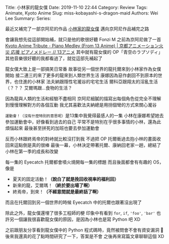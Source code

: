 Title: 小林家的龍女僕
Date: 2019-11-10 22:44
Category: Review
Tags: Animate, Kyoto Anime
Slug: miss-kobayashi-s-dragon-maid
Authors: Wei Lee
Summary:
Series:

最近又補完了一部京阿尼的作品 [小林家的龍女僕](https://zh.wikipedia.org/wiki/%E5%B0%8F%E6%9E%97%E5%AE%B6%E7%9A%84%E9%BE%8D%E5%A5%B3%E5%83%95)
邁向京阿尼作品補完之路

<!--more-->

會讓我想先從這部開始補，就只是他的歌很好聽
Fonzi M 之前為京阿尼做了一首 [Kyoto Anime Tribute - Piano Medley (From 13 Anime) | 京都アニメーション火災 応援 ピアノメドレー // 13アニメ](https://www.youtube.com/watch?v=gXEUZP59BTM&list=RDgXEUZP59BTM&start_radio=1)
其中就有龍女僕的 OP「青空のラプソディ」
其他音樂很好聽的我都看過了，就從這部先補起了

龍女僕大致上是一部搞笑日常番
故事從另一個世界的龍托爾來到小林家作為女僕開始
接二連三的來了更多的龍來到人類世界生活
康娜因為惡作劇回不到原本的世界，也住進的小林家
法夫納跟隱性宅瀧谷的宅宅生活
爾科亞跟翔太的淫亂生活（？？？
艾爾瑪跟...食物的生活？

因為龍與人類的生活和經驗不盡相同
京阿尼細膩的描寫出每個角色從完全不理解到慢慢理解對方的各個互動
我尤其喜歡法夫納總是用拐個彎的方式來關心瀧谷

`運動會！（沒有什麼特別的意思呢）`是13集中我覺得最感人的一集
小林在康娜希望她去參加運動會中，好像看到過去的自己
平常不是特別在乎很多事情的小林，還為此煩惱起來
最後甚至拼死的加班也要去參加運動會

反而小林跟終焉帝的對峙就比較沒打到我
不過把 OP 托爾衝過去抱小林的畫面收回來這點倒是真的很棒
最後一幕，小林決定帶著托爾、康納回老家一趟，總結了小林在第一季的成長和改變

每一集的 Eyecatch 托爾都會噴火燒開每一集的標題
而且後面都會有有趣的 OS，像是

* 夏天的固定活動！**（說白了就是挽回收視率的福利回）**
* 新來的龍，艾爾瑪！**（終於要出場了啊）**
* 終焉帝，到來！**（不經意間就是最終話了啊）**

而且在托爾回到另一個世界的時候
Eyecatch 中的托爾也跟著沒出現了

除此之外，龍女僕還埋了很多工程師的梗
印象中有看到 `for`, `if`, `'foo'`, `'bar'`
也許另一個讓我很喜歡龍女僕的原因，是因為小林也是寫 Python 吧 XD

之前跟朋友分享看到龍女僕中的 Python 程式碼時，竟然被問會不會有資安漏洞 🤔
後來我還真的花了點時間研究了一下，答案是不會
之後再來寫篇文章聊聊這個 XD
